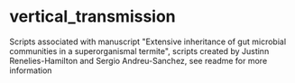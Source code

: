 # vertical_transmission
Scripts associated with manuscript "Extensive inheritance of gut microbial communities in a superorganismal termite", scripts created by Justinn Renelies-Hamilton and Sergio Andreu-Sanchez, see readme for more information
